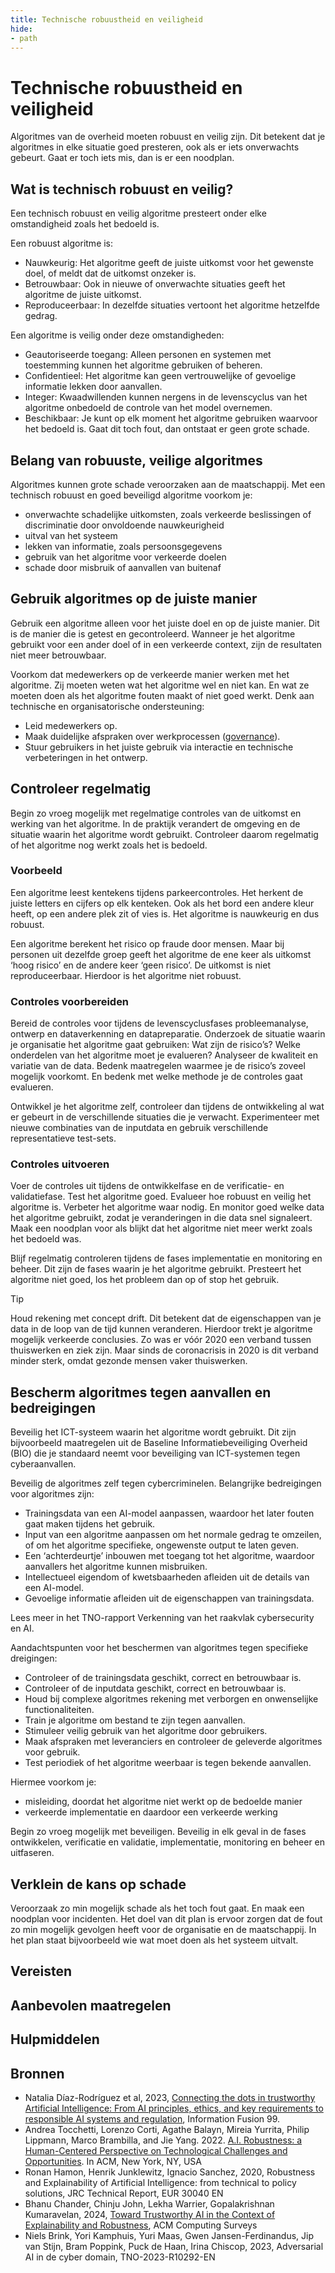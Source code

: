 ```yaml
---
title: Technische robuustheid en veiligheid
hide: 
- path
---
```


# Technische robuustheid en veiligheid
Algoritmes van de overheid moeten robuust en veilig zijn. Dit betekent dat je algoritmes in elke situatie goed presteren, ook als er iets onverwachts gebeurt. Gaat er toch iets mis, dan is er een noodplan.

## Wat is technisch robuust en veilig?
Een technisch robuust en veilig algoritme presteert onder elke omstandigheid zoals het bedoeld is. 

Een robuust algoritme is:

* Nauwkeurig: Het algoritme geeft de juiste uitkomst voor het gewenste doel, of meldt dat de uitkomst onzeker is.
* Betrouwbaar: Ook in nieuwe of onverwachte situaties geeft het algoritme de juiste uitkomst.
* Reproduceerbaar: In dezelfde situaties vertoont het algoritme hetzelfde gedrag.

Een algoritme is veilig onder deze omstandigheden:

* Geautoriseerde toegang: Alleen personen en systemen met toestemming kunnen het algoritme gebruiken of beheren.
* Confidentieel: Het algoritme kan geen vertrouwelijke of gevoelige informatie lekken door aanvallen.
* Integer: Kwaadwillenden kunnen nergens in de levenscyclus van het algoritme onbedoeld de controle van het model overnemen.
* Beschikbaar: Je kunt op elk moment het algoritme gebruiken waarvoor het bedoeld is. Gaat dit toch fout, dan ontstaat er geen grote schade.

## Belang van robuuste, veilige algoritmes
Algoritmes kunnen grote schade veroorzaken aan de maatschappij. Met een technisch robuust en goed beveiligd algoritme voorkom je:

* onverwachte schadelijke uitkomsten, zoals verkeerde beslissingen of discriminatie door onvoldoende nauwkeurigheid 
* uitval van het systeem
* lekken van informatie, zoals persoonsgegevens
* gebruik van het algoritme voor verkeerde doelen
* schade door misbruik of aanvallen van buitenaf

## Gebruik algoritmes op de juiste manier
Gebruik een algoritme alleen voor het juiste doel en op de juiste manier. Dit is de manier die is getest en gecontroleerd. Wanneer je het algoritme gebruikt voor een ander doel of in een verkeerde context, zijn de resultaten niet meer betrouwbaar. 

Voorkom dat medewerkers op de verkeerde manier werken met het algoritme. Zij moeten weten wat het algoritme wel en niet kan. En wat ze moeten doen als het algoritme fouten maakt of niet goed werkt. Denk aan technische en organisatorische ondersteuning:

* Leid medewerkers op.
* Maak duidelijke afspraken over werkprocessen ([governance](governance.md)).
* Stuur gebruikers in het juiste gebruik via interactie en technische verbeteringen in het ontwerp.

## Controleer regelmatig
Begin zo vroeg mogelijk met regelmatige controles van de uitkomst en werking van het algoritme. In de praktijk verandert de omgeving en de situatie waarin het algoritme wordt gebruikt. Controleer daarom regelmatig of het algoritme nog werkt zoals het is bedoeld. 

### Voorbeeld
Een algoritme leest kentekens tijdens parkeercontroles. Het herkent de juiste letters en cijfers op elk kenteken. Ook als het bord een andere kleur heeft, op een andere plek zit of vies is. Het algoritme is nauwkeurig en dus robuust.

Een algoritme berekent het risico op fraude door mensen. Maar bij personen uit dezelfde groep geeft het algoritme de ene keer als uitkomst ‘hoog risico’ en de andere keer ‘geen risico’. De uitkomst is niet reproduceerbaar. Hierdoor is het algoritme niet robuust.

### Controles voorbereiden
Bereid de controles voor tijdens de levenscyclusfases probleemanalyse, ontwerp en dataverkenning en datapreparatie. Onderzoek de situatie waarin je organisatie het algoritme gaat gebruiken: Wat zijn de risico’s? Welke onderdelen van het algoritme moet je evalueren? Analyseer de kwaliteit en variatie van de data. Bedenk maatregelen waarmee je de risico’s zoveel mogelijk voorkomt. En bedenk met welke methode je de controles gaat evalueren. 

Ontwikkel je het algoritme zelf, controleer dan tijdens de ontwikkeling al wat er gebeurt in de verschillende situaties die je verwacht. Experimenteer met nieuwe combinaties van de inputdata en gebruik verschillende representatieve test-sets.

### Controles uitvoeren
Voer de controles uit tijdens de ontwikkelfase en de verificatie- en validatiefase. Test het algoritme goed. Evalueer hoe robuust en veilig het algoritme is. Verbeter het algoritme waar nodig. En monitor goed welke data het algoritme gebruikt, zodat je veranderingen in die data snel signaleert. Maak een noodplan voor als blijkt dat het algoritme niet meer werkt zoals het bedoeld was.

Blijf regelmatig controleren tijdens de fases implementatie en monitoring en beheer. Dit zijn de fases waarin je het algoritme gebruikt. Presteert het algoritme niet goed, los het probleem dan op of stop het gebruik. 

> [!TIP]
> Houd rekening met concept drift. Dit betekent dat de eigenschappen van je data in de loop van de tijd kunnen veranderen. Hierdoor trekt je algoritme mogelijk verkeerde conclusies. Zo was er vóór 2020 een verband tussen thuiswerken en ziek zijn. Maar sinds de coronacrisis in 2020 is dit verband minder sterk, omdat gezonde mensen vaker thuiswerken. 

## Bescherm algoritmes tegen aanvallen en bedreigingen
Beveilig het ICT-systeem waarin het algoritme wordt gebruikt. Dit zijn bijvoorbeeld maatregelen uit de Baseline Informatiebeveiliging Overheid (BIO) die je standaard neemt voor beveiliging van ICT-systemen tegen cyberaanvallen.

Beveilig de algoritmes zelf tegen cybercriminelen. Belangrijke bedreigingen voor algoritmes zijn:

* Trainingsdata van een AI-model aanpassen, waardoor het later fouten gaat maken tijdens het gebruik.
* Input van een algoritme aanpassen om het normale gedrag te omzeilen, of om het algoritme specifieke, ongewenste output te laten geven.
* Een ‘achterdeurtje’ inbouwen met toegang tot het algoritme, waardoor aanvallers het algoritme kunnen misbruiken.
* Intellectueel eigendom of kwetsbaarheden afleiden uit de details van een AI-model.
* Gevoelige informatie afleiden uit de eigenschappen van trainingsdata.

Lees meer in het TNO-rapport Verkenning van het raakvlak cybersecurity en AI.

Aandachtspunten voor het beschermen van algoritmes tegen specifieke dreigingen:

* Controleer of de trainingsdata geschikt, correct en betrouwbaar is.
* Controleer of de inputdata geschikt, correct en betrouwbaar is.
* Houd bij complexe algoritmes rekening met verborgen en onwenselijke functionaliteiten.
* Train je algoritme om bestand te zijn tegen aanvallen. 
* Stimuleer veilig gebruik van het algoritme door gebruikers.
* Maak afspraken met leveranciers en controleer de geleverde algoritmes voor gebruik.
* Test periodiek of het algoritme weerbaar is tegen bekende aanvallen.

Hiermee voorkom je:

* misleiding, doordat het algoritme niet werkt op de bedoelde manier
* verkeerde implementatie en daardoor een verkeerde werking

Begin zo vroeg mogelijk met beveiligen. Beveilig in elk geval in de fases ontwikkelen, verificatie en validatie, implementatie, monitoring en beheer en uitfaseren.

## Verklein de kans op schade
Veroorzaak zo min mogelijk schade als het toch fout gaat. En maak een noodplan voor incidenten. Het doel van dit plan is ervoor zorgen dat de fout zo min mogelijk gevolgen heeft voor de organisatie en de maatschappij. In het plan staat bijvoorbeeld wie wat moet doen als het systeem uitvalt.

## Vereisten

<!-- list_vereisten onderwerp/technische-robuustheid-en-veiligheid no-search no-onderwerp no-rol no-levenscyclus -->

## Aanbevolen maatregelen

<!-- list_maatregelen onderwerp/technische-robuustheid-en-veiligheid no-search no-onderwerp no-rol no-levenscyclus -->

## Hulpmiddelen

<!-- list_hulpmiddelen onderwerp/technische-robuustheid-en-veiligheid no-search no-onderwerp no-rol no-levenscyclus no-id -->

## Bronnen

- Natalia Díaz-Rodríguez et al, 2023, [Connecting the dots in trustworthy Artificial Intelligence: From AI principles, ethics, and key requirements to responsible AI systems and regulation](https://doi.org/10.1016/j.inffus.2023.101896), Information Fusion 99.
- Andrea Tocchetti, Lorenzo Corti, Agathe Balayn, Mireia Yurrita, Philip Lippmann, Marco Brambilla, and Jie Yang. 2022. [A.I. Robustness: a Human-Centered Perspective on Technological Challenges and Opportunities](https://agathe-balayn.github.io/assets/pdf/ACM_survey23.pdf). In ACM, New York, NY, USA
- Ronan Hamon, Henrik Junklewitz, Ignacio Sanchez, 2020, Robustness and Explainability of Artificial Intelligence: from technical to policy solutions, JRC Technical Report, EUR 30040 EN
- Bhanu Chander, Chinju John, Lekha Warrier, Gopalakrishnan Kumaravelan, 2024, [Toward Trustworthy AI in the Context of Explainability and Robustness](http://dx.doi.org/10.1145/3675392 ), ACM Computing Surveys
- Niels Brink, Yori Kamphuis, Yuri Maas, Gwen Jansen-Ferdinandus, Jip van Stijn, Bram Poppink, Puck de Haan, Irina Chiscop, 2023, Adversarial AI in de cyber domain, TNO-2023-R10292-EN
